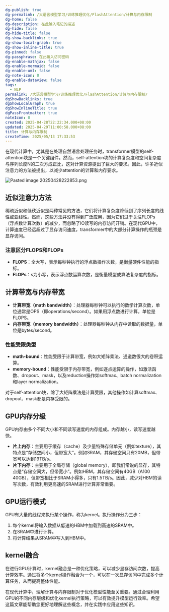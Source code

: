 ```yaml
---
dg-publish: true
dg-permalink: /大语言模型学习/训练推理优化/FlashAttention/计算与内存限制
dg-home: false
dg-description: 在此输入笔记的描述
dg-hide: false
dg-hide-title: false
dg-show-backlinks: true
dg-show-local-graph: true
dg-show-inline-title: true
dg-pinned: false
dg-passphrase: 在此输入访问密码
dg-enable-mathjax: false
dg-enable-mermaid: false
dg-enable-uml: false
dg-note-icon: 0
dg-enable-dataview: false
tags:
  - NLP
permalink: /大语言模型学习/训练推理优化/FlashAttention/计算与内存限制/
dgShowBacklinks: true
dgShowLocalGraph: true
dgShowInlineTitle: true
dgPassFrontmatter: true
noteIcon: 0
created: 2025-04-28T22:22:34.000+08:00
updated: 2025-04-29T11:00:58.000+08:00
title: 计算与内存限制
createTime: 2025/05/13 17:33:53
---
```




在现代计算中，尤其是在处理自然语言处理任务时，transformer模型的self-attention块是一个关键组件。然而，self-attention块的计算复杂度和空间复杂度与序列长度N的二次方成正比，这对计算资源提出了巨大的要求。因此，许多近似注意力的方法被提出，以减少attention的计算和内存要求。

![Pasted image 20250428222853.png](/img/user/%E9%99%84%E4%BB%B6/Pasted%20image%2020250428222853.png)



## 近似注意力方法
稀疏近似和低秩近似是两种常见的方法，它们将计算复杂度降低到了序列长度的线性或亚线性。然而，这些方法并没有得到广泛应用，因为它们过于关注FLOPs（浮点数计算次数）的减少，而忽略了IO读写的内存访问开销。在现代GPU中，计算速度已经远超过了显存访问速度，transformer中的大部分计算操作的瓶颈是显存访问。

### 注意区分FLOPS和FLOPs
- **FLOPS**：全大写，表示每秒钟执行的浮点数操作次数，是衡量硬件性能的指标。
- **FLOPs**：s为小写，表示浮点数运算次数，是衡量模型或算法复杂度的指标。



## 计算带宽与内存带宽
- **计算带宽（math bandwidth）**：处理器每秒钟可以执行的数学计算次数，单位通常是OPS（即operations/second）。如果用浮点数进行计算，单位是FLOPS。
- **内存带宽（memory bandwidth）**：处理器每秒钟从内存中读取的数据量，单位是bytes/second。

### 性能受限类型
- **math-bound**：性能受限于计算带宽，例如大矩阵乘法、通道数很大的卷积运算。
- **memory-bound**：性能受限于内存带宽，例如逐点运算的操作，如激活函数、dropout、mask，以及reduction操作如softmax、batch normalization和layer normalization。

对于self-attention块，除了大矩阵乘法是计算受限，其他操作如计算softmax、dropout、mask都是内存受限的。



## GPU内存分级
GPU内存由多个不同大小和不同读写速度的内存组成。内存越小，读写速度越快。

- **片上内存**：主要用于缓存（cache）及少量特殊存储单元（例如texture），其特点是“存储空间小，但带宽大”。例如SRAM，其存储空间只有20MB，但带宽可以达到19TB/s。
- **片下内存**：主要用于全局存储（global memory），即我们常说的显存，其特点是“存储空间大，但带宽小”。例如HBM，其存储空间有40GB（A100 40GB），但带宽相比于SRAM小得多，只有1.5TB/s。因此，减少对HBM的读写次数，有效利用更高速的SRAM进行计算非常重要。



## GPU运行模式
GPU有大量的线程来执行某个操作，称为kernel。执行操作分为三步：

1. 每个kernel将输入数据从低速的HBM中加载到高速的SRAM中。
2. 在SRAM中进行计算。
3. 将计算结果从SRAM中写入到HBM中。



## kernel融合
在进行GPU计算时，kernel融合是一种优化策略，可以减少显存访问次数，提高计算效率。通过将多个kernel操作融合为一个，可以在一次显存访问中完成多个计算任务，从而提高整体性能。

在现代计算中，理解计算与内存限制对于优化模型性能至关重要。通过合理利用GPU的不同内存层级和优化kernel执行策略，可以有效提升模型运行效率。希望这篇文章能帮助您更好地理解这些概念，并在实践中应用这些知识。
